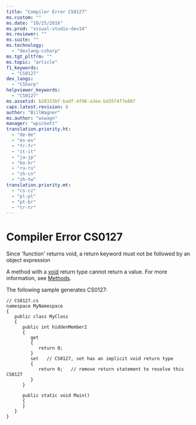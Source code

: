 ```yaml
---
title: "Compiler Error CS0127"
ms.custom: ""
ms.date: "10/25/2016"
ms.prod: "visual-studio-dev14"
ms.reviewer: ""
ms.suite: ""
ms.technology: 
  - "devlang-csharp"
ms.tgt_pltfrm: ""
ms.topic: "article"
f1_keywords: 
  - "CS0127"
dev_langs: 
  - "CSharp"
helpviewer_keywords: 
  - "CS0127"
ms.assetid: b20333bf-badf-4f96-a3ee-bd35f4f7e807
caps.latest.revision: 8
author: "BillWagner"
ms.author: "wiwagn"
manager: "wpickett"
translation.priority.ht: 
  - "de-de"
  - "es-es"
  - "fr-fr"
  - "it-it"
  - "ja-jp"
  - "ko-kr"
  - "ru-ru"
  - "zh-cn"
  - "zh-tw"
translation.priority.mt: 
  - "cs-cz"
  - "pl-pl"
  - "pt-br"
  - "tr-tr"
---
```

# Compiler Error CS0127
Since 'function' returns void, a return keyword must not be followed by an object expression  
  
 A method with a [void](../../csharp\language-reference\keywords/void.md) return type cannot return a value. For more information, see [Methods](../../csharp\programming-guide\classes-and-structs/methods.md).  
  
 The following sample generates CS0127:  
  
```  
// CS0127.cs  
namespace MyNamespace  
{  
   public class MyClass  
   {  
      public int hiddenMember2  
      {  
         get  
         {  
            return 0;  
         }  
         set   // CS0127, set has an implicit void return type  
         {  
            return 0;   // remove return statement to resolve this CS0127  
         }  
      }  
  
      public static void Main()  
      {  
      }  
   }  
}  
```